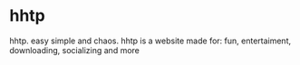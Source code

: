 # hhtp
hhtp. easy simple and chaos.
hhtp is a website made for: fun, entertaiment, downloading, socializing and more
